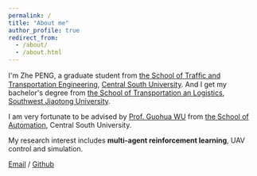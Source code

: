 ```yaml
---
permalink: /
title: "About me"
author_profile: true
redirect_from: 
  - /about/
  - /about.html
---
```


I'm Zhe PENG, a graduate student from [the School of Trafﬁc and Transportation Engineering](https://stte.csu.edu.cn/), [Central South University](https://www.csu.edu.cn/). And I get my bachelor's degree from [the School of Transportation an Logistics](https://ctt.swjtu.edu.cn/), [Southwest Jiaotong University](https://www.swjtu.edu.cn/). 

I am very fortunate to be advised by [Prof. Guohua WU](https://faculty.csu.edu.cn/guohuawu/zh_CN/index.htm#:~:text=%E4%BC%8D%E5%9B%BD%E5%8D%8E%EF%BC%8C%E4%B8%AD%E5%8D%97%E5%A4%A7%E5%AD%A6%E8%87%AA%E5%8A%A8) from [the School of Automation](https://soa.csu.edu.cn/), Central South University.

My research interest includes **multi-agent reinforcement learning**, UAV control and simulation. 

<!-- You can find my CV here: [XX's Curriculum Vitae](../assets/Curriculum_Vitae.pdf). -->

[Email](peng-zhe@csu.edu.cn) / [Github](https://github.com/DrPengZhe)
